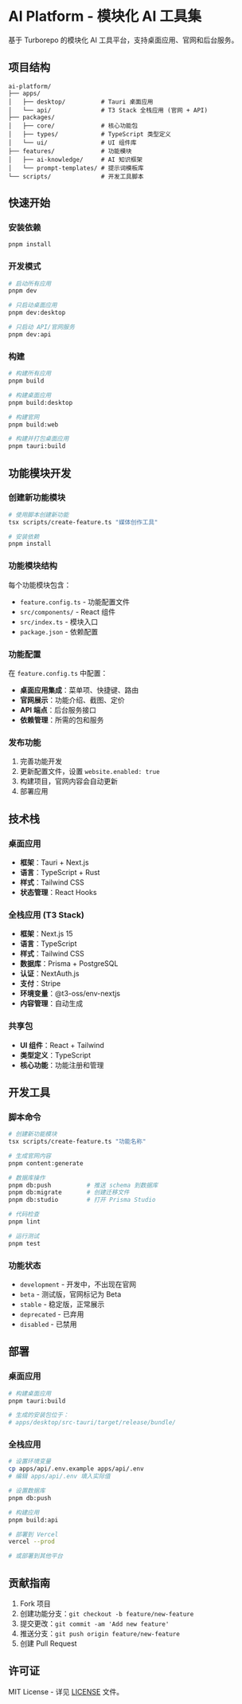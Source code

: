 # AI Platform - 模块化 AI 工具集

基于 Turborepo 的模块化 AI 工具平台，支持桌面应用、官网和后台服务。

## 项目结构

```
ai-platform/
├── apps/
│   ├── desktop/          # Tauri 桌面应用
│   └── api/              # T3 Stack 全栈应用 (官网 + API)
├── packages/
│   ├── core/             # 核心功能包
│   ├── types/            # TypeScript 类型定义
│   └── ui/               # UI 组件库
├── features/             # 功能模块
│   ├── ai-knowledge/     # AI 知识框架
│   └── prompt-templates/ # 提示词模板库
└── scripts/              # 开发工具脚本
```

## 快速开始

### 安装依赖

```bash
pnpm install
```

### 开发模式

```bash
# 启动所有应用
pnpm dev

# 只启动桌面应用
pnpm dev:desktop

# 只启动 API/官网服务
pnpm dev:api
```

### 构建

```bash
# 构建所有应用
pnpm build

# 构建桌面应用
pnpm build:desktop

# 构建官网
pnpm build:web

# 构建并打包桌面应用
pnpm tauri:build
```

## 功能模块开发

### 创建新功能模块

```bash
# 使用脚本创建新功能
tsx scripts/create-feature.ts "媒体创作工具"

# 安装依赖
pnpm install
```

### 功能模块结构

每个功能模块包含：

- `feature.config.ts` - 功能配置文件
- `src/components/` - React 组件
- `src/index.ts` - 模块入口
- `package.json` - 依赖配置

### 功能配置

在 `feature.config.ts` 中配置：

- **桌面应用集成**：菜单项、快捷键、路由
- **官网展示**：功能介绍、截图、定价
- **API 端点**：后台服务接口
- **依赖管理**：所需的包和服务

### 发布功能

1. 完善功能开发
2. 更新配置文件，设置 `website.enabled: true`
3. 构建项目，官网内容会自动更新
4. 部署应用

## 技术栈

### 桌面应用
- **框架**：Tauri + Next.js
- **语言**：TypeScript + Rust
- **样式**：Tailwind CSS
- **状态管理**：React Hooks

### 全栈应用 (T3 Stack)
- **框架**：Next.js 15
- **语言**：TypeScript
- **样式**：Tailwind CSS
- **数据库**：Prisma + PostgreSQL
- **认证**：NextAuth.js
- **支付**：Stripe
- **环境变量**：@t3-oss/env-nextjs
- **内容管理**：自动生成

### 共享包
- **UI 组件**：React + Tailwind
- **类型定义**：TypeScript
- **核心功能**：功能注册和管理

## 开发工具

### 脚本命令

```bash
# 创建新功能模块
tsx scripts/create-feature.ts "功能名称"

# 生成官网内容
pnpm content:generate

# 数据库操作
pnpm db:push          # 推送 schema 到数据库
pnpm db:migrate       # 创建迁移文件
pnpm db:studio        # 打开 Prisma Studio

# 代码检查
pnpm lint

# 运行测试
pnpm test
```

### 功能状态

- `development` - 开发中，不出现在官网
- `beta` - 测试版，官网标记为 Beta
- `stable` - 稳定版，正常展示
- `deprecated` - 已弃用
- `disabled` - 已禁用

## 部署

### 桌面应用

```bash
# 构建桌面应用
pnpm tauri:build

# 生成的安装包位于：
# apps/desktop/src-tauri/target/release/bundle/
```

### 全栈应用

```bash
# 设置环境变量
cp apps/api/.env.example apps/api/.env
# 编辑 apps/api/.env 填入实际值

# 设置数据库
pnpm db:push

# 构建应用
pnpm build:api

# 部署到 Vercel
vercel --prod

# 或部署到其他平台
```

## 贡献指南

1. Fork 项目
2. 创建功能分支：`git checkout -b feature/new-feature`
3. 提交更改：`git commit -am 'Add new feature'`
4. 推送分支：`git push origin feature/new-feature`
5. 创建 Pull Request

## 许可证

MIT License - 详见 [LICENSE](LICENSE) 文件。